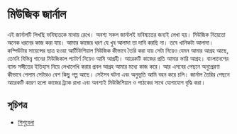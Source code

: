#   মিউজিক জার্নাল

এই জার্নালটি লিখছি ভবিষ্যতকে মাথায় রেখে। অবশ্য সকল জার্নালই ভবিষ্যতের জন্যই লেখা হয়।
মিউজিক নিয়েতো অনেক ধরনের কাজ করা যায়। আমার কাজের ধরণ যে খুব আলাদা তা দাবি করছি না।
তবে খানিকটা আলাদা। কম্পিউটার সায়েন্সের ছাত্র হওয়া আর্টিফিশিয়াল মিউজিক কীভাবে তৈরি করা যায় সেটা নিয়েও
যেমন আমার আগ্রহ আছে, তেমনি বিভিন্ন গানের মিউজিকাল প্যাটার্ণ নিয়েও আমি আগ্রহী। আরেকটি কাজের প্রতি আমার 
ভারি আগ্রহ। বাংলাদেশের ব্যান্ড সঙ্গীতের ইতিহাস নিয়ে লেখালেখি করার প্রবল আগ্রহ আমার মধ্যে কাজ করে।
আর এসবের পেছনে অনুপ্রেরণা কীভাবে পেলাম সেটারও বেশ কিছু গল্প আছে। সেইসব ঘটনা এবং অনুভূতি আমি বহন করে চলি।
জার্নাল তৈরির পেছনে আরেকটি কারণ হলো কাজের ট্র্যাক রাখা এবং অবশ্যই মিউজিশিয়ান ও পাঠকের সাথে যোগাযোগ বৃদ্ধি করা।<br/>

##  সূচিপত্র  
*   [শিশুবেলা]()





